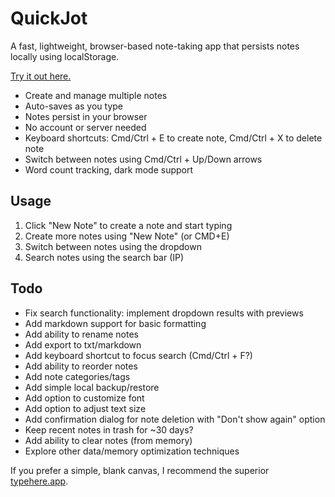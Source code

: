 # QuickJot

A fast, lightweight, browser-based note-taking app that persists notes locally using localStorage.

[Try it out here.](https://felipe-parodi.github.io/quickjot/)

- Create and manage multiple notes
- Auto-saves as you type
- Notes persist in your browser
- No account or server needed
- Keyboard shortcuts: Cmd/Ctrl + E to create note, Cmd/Ctrl + X to delete note
- Switch between notes using Cmd/Ctrl + Up/Down arrows
- Word count tracking, dark mode support

## Usage
1. Click "New Note" to create a note and start typing
2. Create more notes using "New Note" (or CMD+E)
3. Switch between notes using the dropdown
4. Search notes using the search bar (IP)

## Todo
- Fix search functionality: implement dropdown results with previews
- Add markdown support for basic formatting
- Add ability to rename notes
- Add export to txt/markdown
- Add keyboard shortcut to focus search (Cmd/Ctrl + F?)
- Add ability to reorder notes
- Add note categories/tags
- Add simple local backup/restore
- Add option to customize font
- Add option to adjust text size
- Add confirmation dialog for note deletion with "Don't show again" option
- Keep recent notes in trash for ~30 days?
- Add ability to clear notes (from memory)
- Explore other data/memory optimization techniques

If you prefer a simple, blank canvas, I recommend the superior [typehere.app](https://typehere.app/).
